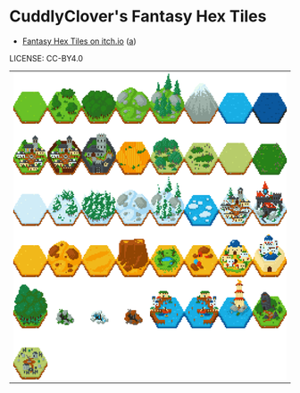 CuddlyClover's Fantasy Hex Tiles
===

* [Fantasy Hex Tiles on itch.io](https://cuddlyclover.itch.io/fantasy-hex-tiles) ([a](https://web.archive.org/web/20221205005901/https://cuddlyclover.itch.io/fantasy-hex-tiles))

LICENSE: CC-BY4.0

| |
|---|
| ![u_fantasyhextiles_v4.png](u_fantasyhextiles_v3.png) |
